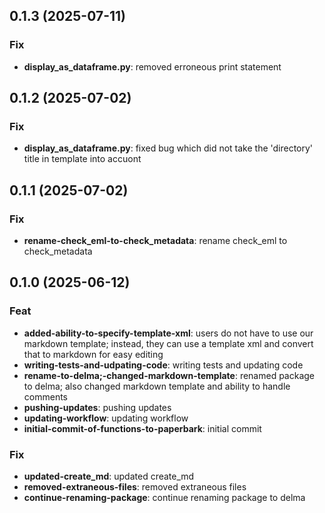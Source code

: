 ## 0.1.3 (2025-07-11)

### Fix

- **display_as_dataframe.py**: removed erroneous print statement

## 0.1.2 (2025-07-02)

### Fix

- **display_as_dataframe.py**: fixed bug which did not take the 'directory' title in template into accuont

## 0.1.1 (2025-07-02)

### Fix

- **rename-check_eml-to-check_metadata**: rename check_eml to check_metadata

## 0.1.0 (2025-06-12)

### Feat

- **added-ability-to-specify-template-xml**: users do not have to use our markdown template; instead, they can use a template xml and convert that to markdown for easy editing
- **writing-tests-and-udpating-code**: writing tests and updating code
- **rename-to-delma;-changed-markdown-template**: renamed package to delma; also changed markdown template and ability to handle comments
- **pushing-updates**: pushing updates
- **updating-workflow**: updating workflow
- **initial-commit-of-functions-to-paperbark**: initial commit

### Fix

- **updated-create_md**: updated create_md
- **removed-extraneous-files**: removed extraneous files
- **continue-renaming-package**: continue renaming package to delma
